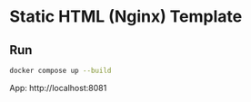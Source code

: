 # Static HTML (Nginx) Template

## Run
```bash
docker compose up --build
```
App: http://localhost:8081
